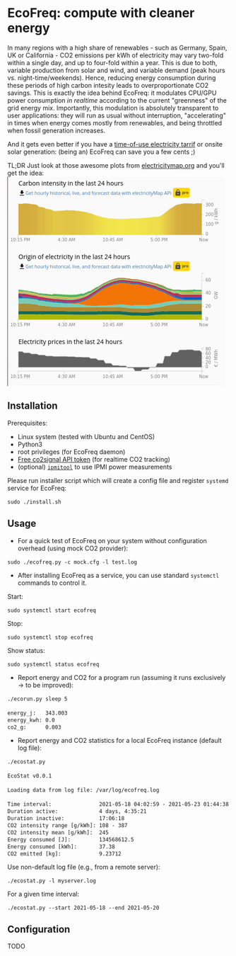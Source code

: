 # EcoFreq: compute with cleaner energy

In many regions with a high share of renewables - such as Germany, Spain, UK or California - CO2 emissions per kWh of electricity may vary two-fold within a single day, and up to four-fold within a year. This is due to both, variable production from solar and wind, and variable demand (peak hours vs. night-time/weekends). Hence, reducing energy consumption during these periods of high carbon intesity leads to overproportionate CO2 savings. This is exactly the idea behind EcoFreq: it modulates CPU/GPU power consumption *in realtime* according to the current "greenness" of the grid energy mix. Importantly, this modulation is absolutely transparent to user applications: they will run as usual without interruption, "accelerating" in times when energy comes mostly from renewables, and being throttled when fossil generation increases. 

And it gets even better if you have a [time-of-use electricity tarrif](https://www.irena.org/-/media/Files/IRENA/Agency/Publication/2019/Feb/IRENA_Innovation_ToU_tariffs_2019.pdf?la=en&hash=36658ADA8AA98677888DB2C184D1EE6A048C7470) or onsite solar generation: (being an) EcoFreq can save you a few cents ;)

TL;DR Just look at those awesome plots from [electricitymap.org](https://www.electricitymap.org) and you'll get the idea: 
![](https://github.com/amkozlov/eco-freq/blob/main/img/emap_all.png?raw=true)

## Installation

Prerequisites:
 - Linux system (tested with Ubuntu and CentOS)
 - Python3
 - root privileges (for EcoFreq daemon)
 - [Free co2signal API token](https://co2signal.com/) (for realtime CO2 tracking) 
 - (optional) [`ipmitool`](https://github.com/ipmitool/ipmitool) to use IPMI power measurements

Please run installer script which will create a config file and register `systemd` service for EcoFreq:

```
sudo ./install.sh
```

## Usage

* For a quick test of EcoFreq on your system without configuration overhead (using mock CO2 provider): 

```
sudo ./ecofreq.py -c mock.cfg -l test.log
```

* After installing EcoFreq as a service, you can use standard `systemctl` commands to control it.  

Start:
```
sudo systemctl start ecofreq
```
Stop:
```
sudo systemctl stop ecofreq
```
Show status:
```
sudo systemctl status ecofreq
```

* Report energy and CO2 for a program run (assuming it runs exclusively -> to be improved): 

```
./ecorun.py sleep 5

energy_j:   343.003
energy_kwh: 0.0
co2_g:      0.003
```

* Report energy and CO2 statistics for a local EcoFreq instance (default log file):

```
./ecostat.py

EcoStat v0.0.1

Loading data from log file: /var/log/ecofreq.log

Time interval:               2021-05-18 04:02:59 - 2021-05-23 01:44:38
Duration active:             4 days, 4:35:21
Duration inactive:           17:06:18
CO2 intensity range [g/kWh]: 108 - 387
CO2 intensity mean [g/kWh]:  245
Energy consumed [J]:         134568612.5
Energy consumed [kWh]:       37.38
CO2 emitted [kg]:            9.23712
```

Use non-default log file (e.g., from a remote server):

```
./ecostat.py -l myserver.log
```

For a given time interval:

```
./ecostat.py --start 2021-05-18 --end 2021-05-20
``` 

## Configuration

TODO
